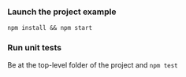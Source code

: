 ### Launch the project example
`npm install && npm start`

### Run unit tests
Be at the top-level folder of the project and `npm test`
